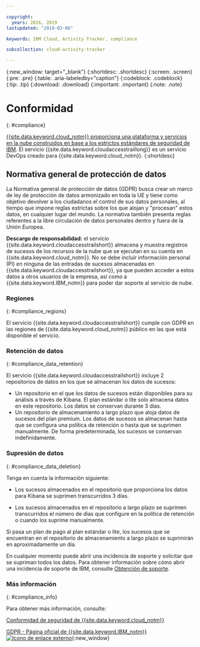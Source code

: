 ```yaml
---

copyright:
  years: 2016, 2019
lastupdated: "2019-03-06"

keywords: IBM Cloud, Activity Tracker, compliance

subcollection: cloud-activity-tracker

---
```


{:new_window: target="_blank"}
{:shortdesc: .shortdesc}
{:screen: .screen}
{:pre: .pre}
{:table: .aria-labeledby="caption"}
{:codeblock: .codeblock}
{:tip: .tip}
{:download: .download}
{:important: .important}
{:note: .note}


# Conformidad
{: #compliance}

[{{site.data.keyword.cloud_notm}} proporciona una plataforma y servicios en la nube construidos en base a los estrictos estándares de seguridad de IBM](/docs/security/compliance.html#compliance). El servicio {{site.data.keyword.cloudaccesstraillong}} es un servicio DevOps creado para {{site.data.keyword.cloud_notm}}. 
{:shortdesc}


## Normativa general de protección de datos

La Normativa general de protección de datos (GDPR) busca crear un marco de ley de protección de datos armonizado en toda la UE y tiene como objetivo devolver a los ciudadanos el control de sus datos personales, al tiempo que impone reglas estrictas sobre los que alojan y "procesan" estos datos, en cualquier lugar del mundo. La normativa también presenta reglas referentes a la libre circulación de datos personales dentro y fuera de la Unión Europea. 

**Descargo de responsabilidad:** el servicio {{site.data.keyword.cloudaccesstrailshort}} almacena y muestra registros de sucesos de los recursos de la nube que se ejecutan en su cuenta en {{site.data.keyword.cloud_notm}}. No se debe incluir información personal (PI) en ninguna de las entradas de sucesos almacenadas en {{site.data.keyword.cloudaccesstrailshort}}, ya que pueden acceder a estos datos a otros usuarios de la empresa, así como a {{site.data.keyword.IBM_notm}} para poder dar soporte al servicio de nube.

### Regiones
{: #compliance_regions}

El servicio {{site.data.keyword.cloudaccesstrailshort}} cumple con GDPR en las regiones de {{site.data.keyword.cloud_notm}} público en las que está disponible el servicio.


### Retención de datos
{: #compliance_data_retention}

El servicio {{site.data.keyword.cloudaccesstrailshort}} incluye 2 repositorios de datos en los que se almacenan los datos de sucesos: 

* Un repositorio en el que los datos de sucesos están disponibles para su análisis a través de Kibana. El plan estándar o lite solo almacena datos en este repositorio. Los datos se conservan durante 3 días.
* Un repositorio de almacenamiento a largo plazo que aloja datos de sucesos del plan premium. Los datos de sucesos se almacenan hasta que se configura una política de retención o hasta que se suprimen manualmente. De forma predeterminada, los sucesos se conservan indefinidamente.


### Supresión de datos
{: #compliance_data_deletion}

Tenga en cuenta la información siguiente:

* Los sucesos almacenados en el repositorio que proporciona los datos para Kibana se suprimen transcurridos 3 días.

* Los sucesos almacenados en el repositorio a largo plazo se suprimen transcurridos el número de días que configure en la política de retención o cuando los suprime manualmente. 



Si pasa un plan de pago al plan estándar o lite, los sucesos que se encuentran en el repositorio de almacenamiento a largo plazo se suprimirán en aproximadamente un día.

En cualquier momento puede abrir una incidencia de soporte y solicitar que se supriman todos los datos. Para obtener información sobre cómo abrir una incidencia de soporte de IBM, consulte [Obtención de soporte](/docs/get-support?topic=get-support-getting-customer-support#getting-customer-support).



### Más información
{: #compliance_info}

Para obtener más información, consulte:

[Conformidad de seguridad de {{site.data.keyword.cloud_notm}}](/docs/overview?topic=overview-security#compliance)

[GDPR - Página oficial de {{site.data.keyword.IBM_notm}}![Icono de enlace externo](../../icons/launch-glyph.svg "Icono de enlace externo")](https://www.ibm.com/data-responsibility/gdpr/){:new_window}



